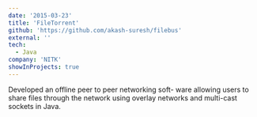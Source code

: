 ```yaml
---
date: '2015-03-23'
title: 'FileTorrent'
github: 'https://github.com/akash-suresh/filebus'
external: ''
tech:
  - Java
company: 'NITK'
showInProjects: true
---
```


Developed an offline peer to peer networking soft- ware allowing users to share files through the network using overlay networks and multi-cast sockets in Java.
